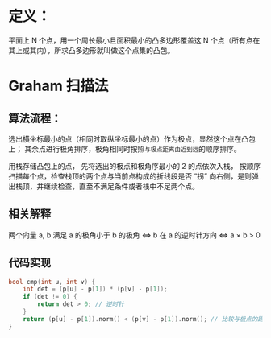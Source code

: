 # 定义：
平面上 N 个点，用一个周长最小且面积最小的凸多边形覆盖这 N 个点（所有点在其上或其内），所求凸多边形就叫做这个点集的凸包。

# Graham 扫描法

## 算法流程：
选出横坐标最小的点（相同时取纵坐标最小的点）作为极点，显然这个点在凸包上；
其余点进行极角排序，极角相同时按照`与极点距离由近到远`的顺序排序。

用栈存储凸包上的点，
先将选出的极点和极角序最小的 2 的点依次入栈，
按顺序扫描每个点，检查栈顶的两个点与当前点构成的折线段是否 “拐” 向右侧，是则弹出栈顶，并继续检查，直至不满足条件或者栈中不足两个点。

## 相关解释
两个向量 a, b 满足 a 的极角小于 b 的极角  <=>  b 在 a 的逆时针方向  <=>  a × b > 0

## 代码实现
```cpp
bool cmp(int u, int v) {
    int det = (p[u] - p[1]) * (p[v] - p[1]);
    if (det != 0) {
        return det > 0; // 逆时针
    }
    return (p[u] - p[1]).norm() < (p[v] - p[1]).norm(); // 比较与极点的距离
}
```
